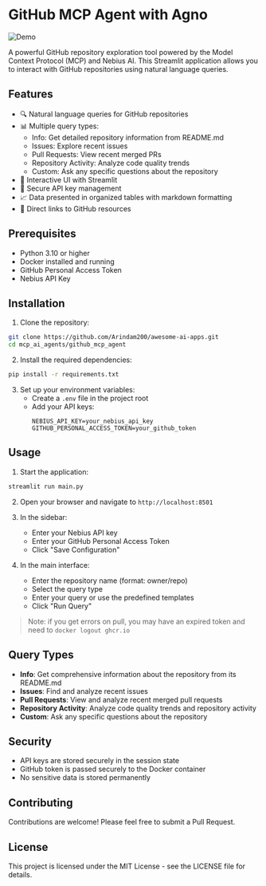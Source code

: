 # GitHub MCP Agent with Agno

![Demo](./assets/demo.gif)

A powerful GitHub repository exploration tool powered by the Model Context Protocol (MCP) and Nebius AI. This Streamlit application allows you to interact with GitHub repositories using natural language queries.

## Features

- 🔍 Natural language queries for GitHub repositories
- 📊 Multiple query types:
  - Info: Get detailed repository information from README.md
  - Issues: Explore recent issues
  - Pull Requests: View recent merged PRs
  - Repository Activity: Analyze code quality trends
  - Custom: Ask any specific questions about the repository
- 🎯 Interactive UI with Streamlit
- 🔐 Secure API key management
- 📈 Data presented in organized tables with markdown formatting
- 🔗 Direct links to GitHub resources

## Prerequisites

- Python 3.10 or higher
- Docker installed and running
- GitHub Personal Access Token
- Nebius API Key

## Installation

1. Clone the repository:

```bash
git clone https://github.com/Arindam200/awesome-ai-apps.git
cd mcp_ai_agents/github_mcp_agent
```

2. Install the required dependencies:

```bash
pip install -r requirements.txt
```

3. Set up your environment variables:
   - Create a `.env` file in the project root
   - Add your API keys:
     ```
     NEBIUS_API_KEY=your_nebius_api_key
     GITHUB_PERSONAL_ACCESS_TOKEN=your_github_token
     ```

## Usage

1. Start the application:

```bash
streamlit run main.py
```

2. Open your browser and navigate to `http://localhost:8501`

3. In the sidebar:

   - Enter your Nebius API key
   - Enter your GitHub Personal Access Token
   - Click "Save Configuration"

4. In the main interface:
   - Enter the repository name (format: owner/repo)
   - Select the query type
   - Enter your query or use the predefined templates
   - Click "Run Query"

> Note: if you get errors on pull, you may have an expired token and need to `docker logout ghcr.io`

## Query Types

- **Info**: Get comprehensive information about the repository from its README.md
- **Issues**: Find and analyze recent issues
- **Pull Requests**: View and analyze recent merged pull requests
- **Repository Activity**: Analyze code quality trends and repository activity
- **Custom**: Ask any specific questions about the repository

## Security

- API keys are stored securely in the session state
- GitHub token is passed securely to the Docker container
- No sensitive data is stored permanently

## Contributing

Contributions are welcome! Please feel free to submit a Pull Request.

## License

This project is licensed under the MIT License - see the LICENSE file for details.
